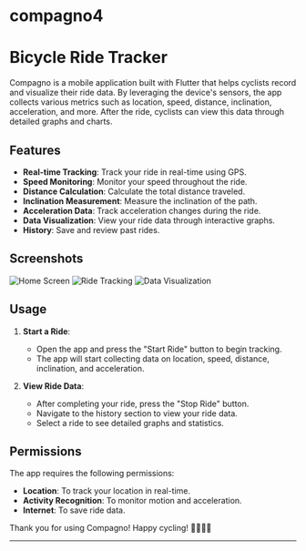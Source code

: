 # compagno4

# Bicycle Ride Tracker

Compagno is a mobile application built with Flutter that helps cyclists record and visualize their ride data. By leveraging the device's sensors, the app collects various metrics such as location, speed, distance, inclination, acceleration, and more. After the ride, cyclists can view this data through detailed graphs and charts.

## Features
- **Real-time Tracking**: Track your ride in real-time using GPS.
- **Speed Monitoring**: Monitor your speed throughout the ride.
- **Distance Calculation**: Calculate the total distance traveled.
- **Inclination Measurement**: Measure the inclination of the path.
- **Acceleration Data**: Track acceleration changes during the ride.
- **Data Visualization**: View your ride data through interactive graphs.
- **History**: Save and review past rides.

## Screenshots

![Home Screen](https://dummyimage.com/250x500/000/fff&text=Home+Screen)
![Ride Tracking](https://dummyimage.com/250x500/000/fff&text=Ride+Tracking)
![Data Visualization](https://dummyimage.com/250x500/000/fff&text=Data+Visualization)

## Usage

1. **Start a Ride**:
    - Open the app and press the "Start Ride" button to begin tracking.
    - The app will start collecting data on location, speed, distance, inclination, and acceleration.

2. **View Ride Data**:
    - After completing your ride, press the "Stop Ride" button.
    - Navigate to the history section to view your ride data.
    - Select a ride to see detailed graphs and statistics.

## Permissions

The app requires the following permissions:

- **Location**: To track your location in real-time.
- **Activity Recognition**: To monitor motion and acceleration.
- **Internet**: To save ride data.

Thank you for using Compagno! Happy cycling! 🚴‍♂️🚴‍♀️

---
